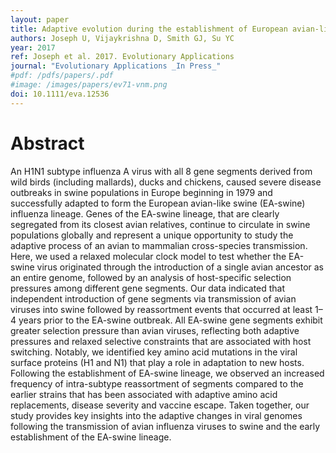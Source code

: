```yaml
---
layout: paper
title: Adaptive evolution during the establishment of European avian-like H1N1 influenza A virus in swine.
authors: Joseph U, Vijaykrishna D, Smith GJ, Su YC
year: 2017
ref: Joseph et al. 2017. Evolutionary Applications
journal: "Evolutionary Applications _In Press_"
#pdf: /pdfs/papers/.pdf
#image: /images/papers/ev71-vnm.png
doi: 10.1111/eva.12536
---
```


# Abstract

An H1N1 subtype influenza A virus with all 8 gene segments derived from wild birds (including mallards), ducks and chickens, caused severe disease outbreaks in swine populations in Europe beginning in 1979 and successfully adapted to form the European avian-like swine (EA-swine) influenza lineage. Genes of the EA-swine lineage, that are clearly segregated from its closest avian relatives, continue to circulate in swine populations globally and represent a unique opportunity to study the adaptive process of an avian to mammalian cross-species transmission. Here, we used a relaxed molecular clock model to test whether the EA-swine virus originated through the introduction of a single avian ancestor as an entire genome, followed by an analysis of host-specific selection pressures among different gene segments. Our data indicated that independent introduction of gene segments via transmission of avian viruses into swine followed by reassortment events that occurred at least 1–4 years prior to the EA-swine outbreak. All EA-swine gene segments exhibit greater selection pressure than avian viruses, reflecting both adaptive pressures and relaxed selective constraints that are associated with host switching. Notably, we identified key amino acid mutations in the viral surface proteins (H1 and N1) that play a role in adaptation to new hosts. Following the establishment of EA-swine lineage, we observed an increased frequency of intra-subtype reassortment of segments compared to the earlier strains that has been associated with adaptive amino acid replacements, disease severity and vaccine escape. Taken together, our study provides key insights into the adaptive changes in viral genomes following the transmission of avian influenza viruses to swine and the early establishment of the EA-swine lineage.
